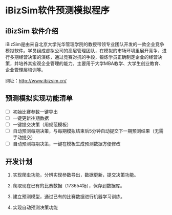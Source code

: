 # iBizSim软件预测模拟程序

## iBizSim 软件介绍

iBizSim是由来自北京大学光华管理学院的教授带领专业团队开发的一款企业竞争模拟软件。学员组成虚拟公司的高层管理团队，在模拟的市场环境里展开竞争，进行多期经营决策的演练，通过竞赛对抗的手段，锻炼学员正确制定企业的经营决策，并培养其宏观企业管理的能力。主要用于大学MBA教学、大学生创业教育、企业管理层培训等。

网址：http://www.ibizsim.cn/

## 预测模拟实现功能清单

- [ ] 初始比赛参数一键导出
- [ ] 一键更新往期数据
- [ ] 一键提交决策（用规范模板）
- [ ] 自动预测每期决策，与每期模拟结束后5分钟自动提交下一期预测结果（无需手动提交）
- [ ] 自动预测每期决策，一键在模板生成预测数据方便修改

## 开发计划

1. 实现爬虫功能，分辨实现参数导出，数据更新，提交决策功能。

2. 爬取现在已有的比赛数据（173654场），保存到数据库。

3. 建立预测模型，通过已有的比赛数据进行机器学习训练。

4. 实现自动预测决策功能

